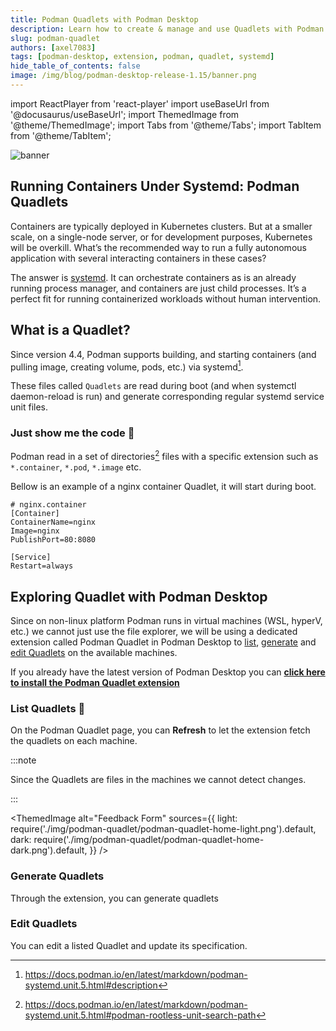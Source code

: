 ```yaml
---
title: Podman Quadlets with Podman Desktop
description: Learn how to create & manage and use Quadlets with Podman Desktop
slug: podman-quadlet
authors: [axel7083]
tags: [podman-desktop, extension, podman, quadlet, systemd]
hide_table_of_contents: false
image: /img/blog/podman-desktop-release-1.15/banner.png
---
```


import ReactPlayer from 'react-player'
import useBaseUrl from '@docusaurus/useBaseUrl';
import ThemedImage from '@theme/ThemedImage';
import Tabs from '@theme/Tabs';
import TabItem from '@theme/TabItem';

![banner](img/ai-lab-first-app/banner.png)

## Running Containers Under Systemd: Podman Quadlets

Containers are typically deployed in Kubernetes clusters.
But at a smaller scale, on a single-node server, or for development purposes, Kubernetes will be overkill.
What’s the recommended way to run a fully autonomous application with several interacting containers in these cases?

The answer is [systemd](https://systemd.io/). It can orchestrate containers as is an already running process manager, and containers are just child processes.
It’s a perfect fit for running containerized workloads without human intervention.

## What is a Quadlet?

Since version 4.4, Podman supports building, and starting containers (and pulling image, creating volume, pods, etc.) via systemd[^1].

These files called `Quadlets` are read during boot (and when systemctl daemon-reload is run) and generate corresponding regular systemd service unit files.

### Just show me the code :eyes:

Podman read in a set of directories[^2] files with a specific extension such as `*.container`, `*.pod`, `*.image` etc.

Bellow is an example of a nginx container Quadlet, it will start during boot.

```editorconfig title="~/.config/containers/systemd/nginx.container"
# nginx.container
[Container]
ContainerName=nginx
Image=nginx
PublishPort=80:8080

[Service]
Restart=always
```

## Exploring Quadlet with Podman Desktop

Since on non-linux platform Podman runs in virtual machines (WSL, hyperV, etc.) we cannot just use the file explorer,
we will be using a dedicated extension called Podman Quadlet in Podman Desktop to [list](#list-quadlets), [generate](#generate-quadlets) and [edit Quadlets](#edit-quadlets) on the available machines.

If you already have the latest version of Podman Desktop you can <a href="podman-desktop:extension/podman-desktop.quadlet">**click here to install the Podman Quadlet extension**</a>

### List Quadlets 📖

On the Podman Quadlet page, you can **Refresh** to let the extension fetch the quadlets on each machine.

:::note

Since the Quadlets are files in the machines we cannot detect changes.

:::

<ThemedImage
alt="Feedback Form"
sources={{
    light: require('./img/podman-quadlet/podman-quadlet-home-light.png').default,
    dark: require('./img/podman-quadlet/podman-quadlet-home-dark.png').default,
  }}
/>

### Generate Quadlets

Through the extension, you can generate quadlets

### Edit Quadlets

You can edit a listed Quadlet and update its specification.

[^1]: https://docs.podman.io/en/latest/markdown/podman-systemd.unit.5.html#description

[^2]: https://docs.podman.io/en/latest/markdown/podman-systemd.unit.5.html#podman-rootless-unit-search-path
